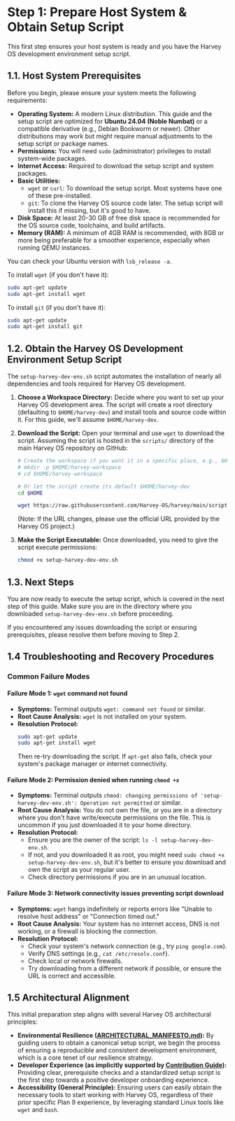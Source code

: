 # Step 1: Prepare Host System & Obtain Setup Script

This first step ensures your host system is ready and you have the Harvey OS development environment setup script.

## 1.1. Host System Prerequisites

Before you begin, please ensure your system meets the following requirements:

*   **Operating System:** A modern Linux distribution. This guide and the setup script are optimized for **Ubuntu 24.04 (Noble Numbat)** or a compatible derivative (e.g., Debian Bookworm or newer). Other distributions may work but might require manual adjustments to the setup script or package names.
*   **Permissions:** You will need `sudo` (administrator) privileges to install system-wide packages.
*   **Internet Access:** Required to download the setup script and system packages.
*   **Basic Utilities:**
    *   `wget` or `curl`: To download the setup script. Most systems have one of these pre-installed.
    *   `git`: To clone the Harvey OS source code later. The setup script will install this if missing, but it's good to have.
*   **Disk Space:** At least 20-30 GB of free disk space is recommended for the OS source code, toolchains, and build artifacts.
*   **Memory (RAM):** A minimum of 4GB RAM is recommended, with 8GB or more being preferable for a smoother experience, especially when running QEMU instances.

You can check your Ubuntu version with `lsb_release -a`.

To install `wget` (if you don't have it):
```bash
sudo apt-get update
sudo apt-get install wget
```
To install `git` (if you don't have it):
```bash
sudo apt-get update
sudo apt-get install git
```

## 1.2. Obtain the Harvey OS Development Environment Setup Script

The `setup-harvey-dev-env.sh` script automates the installation of nearly all dependencies and tools required for Harvey OS development.

1.  **Choose a Workspace Directory:**
    Decide where you want to set up your Harvey OS development area. The script will create a root directory (defaulting to `$HOME/harvey-dev`) and install tools and source code within it. For this guide, we'll assume `$HOME/harvey-dev`.

2.  **Download the Script:**
    Open your terminal and use `wget` to download the script. Assuming the script is hosted in the `scripts/` directory of the main Harvey OS repository on GitHub:
    ```bash
    # Create the workspace if you want it in a specific place, e.g., $HOME/harvey-workspace
    # mkdir -p $HOME/harvey-workspace
    # cd $HOME/harvey-workspace

    # Or let the script create its default $HOME/harvey-dev
    cd $HOME

    wget https://raw.githubusercontent.com/Harvey-OS/harvey/main/scripts/setup-harvey-dev-env.sh
    ```
    (Note: If the URL changes, please use the official URL provided by the Harvey OS project.)

3.  **Make the Script Executable:**
    Once downloaded, you need to give the script execute permissions:
    ```bash
    chmod +x setup-harvey-dev-env.sh
    ```

## 1.3. Next Steps

You are now ready to execute the setup script, which is covered in the next step of this guide. Make sure you are in the directory where you downloaded `setup-harvey-dev-env.sh` before proceeding.

If you encountered any issues downloading the script or ensuring prerequisites, please resolve them before moving to Step 2.

## 1.4 Troubleshooting and Recovery Procedures

### Common Failure Modes

#### Failure Mode 1: `wget` command not found
*   **Symptoms:** Terminal outputs `wget: command not found` or similar.
*   **Root Cause Analysis:** `wget` is not installed on your system.
*   **Resolution Protocol:**
    ```bash
    sudo apt-get update
    sudo apt-get install wget
    ```
    Then re-try downloading the script. If `apt-get` also fails, check your system's package manager or internet connectivity.

#### Failure Mode 2: Permission denied when running `chmod +x`
*   **Symptoms:** Terminal outputs `chmod: changing permissions of 'setup-harvey-dev-env.sh': Operation not permitted` or similar.
*   **Root Cause Analysis:** You do not own the file, or you are in a directory where you don't have write/execute permissions on the file. This is uncommon if you just downloaded it to your home directory.
*   **Resolution Protocol:**
    *   Ensure you are the owner of the script: `ls -l setup-harvey-dev-env.sh`.
    *   If not, and you downloaded it as root, you might need `sudo chmod +x setup-harvey-dev-env.sh`, but it's better to ensure you download and own the script as your regular user.
    *   Check directory permissions if you are in an unusual location.

#### Failure Mode 3: Network connectivity issues preventing script download
*   **Symptoms:** `wget` hangs indefinitely or reports errors like "Unable to resolve host address" or "Connection timed out."
*   **Root Cause Analysis:** Your system has no internet access, DNS is not working, or a firewall is blocking the connection.
*   **Resolution Protocol:**
    *   Check your system's network connection (e.g., try `ping google.com`).
    *   Verify DNS settings (e.g., `cat /etc/resolv.conf`).
    *   Check local or network firewalls.
    *   Try downloading from a different network if possible, or ensure the URL is correct and accessible.

## 1.5 Architectural Alignment

This initial preparation step aligns with several Harvey OS architectural principles:

*   **Environmental Resilience ([ARCHITECTURAL_MANIFESTO.md](../../ARCHITECTURAL_MANIFESTO.md#7-environmental-resilience-and-reproducible-builds)):** By guiding users to obtain a canonical setup script, we begin the process of ensuring a reproducible and consistent development environment, which is a core tenet of our resilience strategy.
*   **Developer Experience (as implicitly supported by [Contribution Guide](../../docs/community/contribution-guide.md)):** Providing clear, prerequisite checks and a standardized setup script is the first step towards a positive developer onboarding experience.
*   **Accessibility (General Principle):** Ensuring users can easily obtain the necessary tools to start working with Harvey OS, regardless of their prior specific Plan 9 experience, by leveraging standard Linux tools like `wget` and `bash`.
